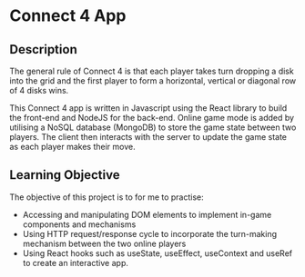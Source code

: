 # Connect 4 App

## Description

The general rule of Connect 4 is that each player takes turn dropping a disk into the grid and the first player to form a horizontal, vertical or diagonal row of 4 disks wins.

This Connect 4 app is written in Javascript using the React library to build the front-end and NodeJS for the back-end. Online game mode
is added by utilising a NoSQL database (MongoDB) to store the game state between two players. The client then interacts with the server to update the game state
as each player makes their move.

## Learning Objective

The objective of this project is to for me to practise:

- Accessing and manipulating DOM elements to implement in-game components and mechanisms
- Using HTTP request/response cycle to incorporate the turn-making mechanism between the two online players
- Using React hooks such as useState, useEffect, useContext and useRef to create an interactive app.
